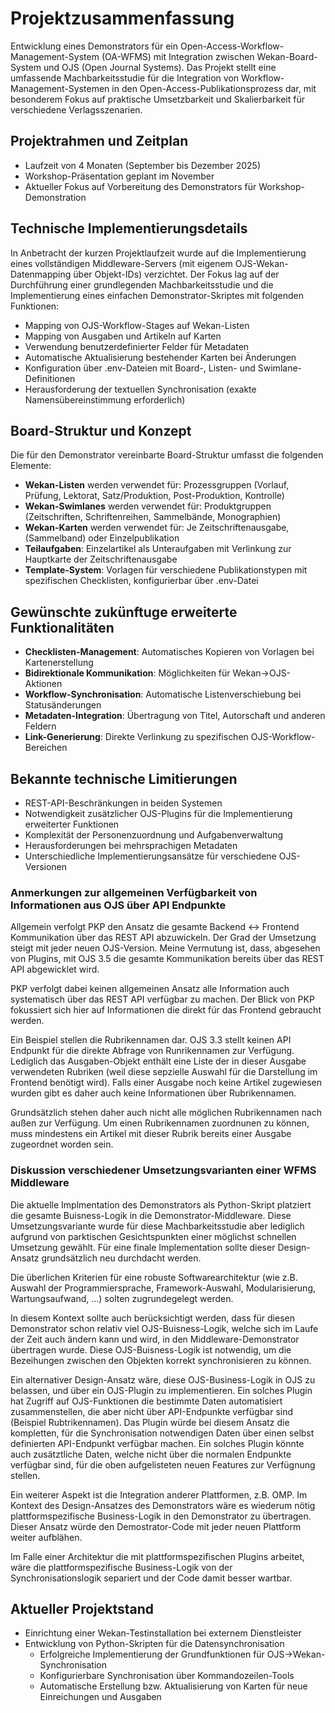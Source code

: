 # Projektzusammenfassung

Entwicklung eines Demonstrators für ein Open-Access-Workflow-Management-System (OA-WFMS) mit Integration zwischen Wekan-Board-System und OJS (Open Journal Systems). Das Projekt stellt eine umfassende Machbarkeitsstudie für die Integration von Workflow-Management-Systemen in den Open-Access-Publikationsprozess dar, mit besonderem Fokus auf praktische Umsetzbarkeit und Skalierbarkeit für verschiedene Verlagsszenarien.

## Projektrahmen und Zeitplan

- Laufzeit von 4 Monaten (September bis Dezember 2025)
- Workshop-Präsentation geplant im November
- Aktueller Fokus auf Vorbereitung des Demonstrators für Workshop-Demonstration

## Technische Implementierungsdetails

In Anbetracht der kurzen Projektlaufzeit wurde auf die Implementierung eines vollständigen Middleware-Servers (mit eigenem OJS-Wekan-Datenmapping über Objekt-IDs) verzichtet. Der Fokus lag auf der Durchführung einer grundlegenden Machbarkeitsstudie und die Implementierung eines einfachen Demonstrator-Skriptes mit folgenden Funktionen:

- Mapping von OJS-Workflow-Stages auf Wekan-Listen
- Mapping von Ausgaben und Artikeln auf Karten
- Verwendung benutzerdefinierter Felder für Metadaten
- Automatische Aktualisierung bestehender Karten bei Änderungen
- Konfiguration über .env-Dateien mit Board-, Listen- und Swimlane-Definitionen
- Herausforderung der textuellen Synchronisation (exakte Namensübereinstimmung erforderlich)

## Board-Struktur und Konzept

Die für den Demonstrator vereinbarte Board-Struktur umfasst die folgenden Elemente:

- **Wekan-Listen** werden verwendet für: Prozessgruppen (Vorlauf, Prüfung, Lektorat, Satz/Produktion, Post-Produktion, Kontrolle)
- **Wekan-Swimlanes** werden verwendet für: Produktgruppen (Zeitschriften, Schriftenreihen, Sammelbände, Monographien)
- **Wekan-Karten** werden verwendet für: Je Zeitschriftenausgabe, (Sammelband) oder Einzelpublikation
- **Teilaufgaben**: Einzelartikel als Unteraufgaben mit Verlinkung zur Hauptkarte der Zeitschriftenausgabe
- **Template-System**: Vorlagen für verschiedene Publikationstypen mit spezifischen Checklisten, konfigurierbar über .env-Datei

## Gewünschte zukünftuge erweiterte Funktionalitäten 

- **Checklisten-Management**: Automatisches Kopieren von Vorlagen bei Kartenerstellung
- **Bidirektionale Kommunikation**: Möglichkeiten für Wekan→OJS-Aktionen
- **Workflow-Synchronisation**: Automatische Listenverschiebung bei Statusänderungen
- **Metadaten-Integration**: Übertragung von Titel, Autorschaft und anderen Feldern
- **Link-Generierung**: Direkte Verlinkung zu spezifischen OJS-Workflow-Bereichen

## Bekannte technische Limitierungen

- REST-API-Beschränkungen in beiden Systemen
- Notwendigkeit zusätzlicher OJS-Plugins für die Implementierung erweiterter Funktionen
- Komplexität der Personenzuordnung und Aufgabenverwaltung
- Herausforderungen bei mehrsprachigen Metadaten
- Unterschiedliche Implementierungsansätze für verschiedene OJS-Versionen

### Anmerkungen zur allgemeinen Verfügbarkeit von Informationen aus OJS über API Endpunkte

Allgemein verfolgt PKP den Ansatz die gesamte Backend <-> Frontend Kommunikation über das REST API abzuwickeln. Der Grad der Umsetzung steigt mit jeder neuen OJS-Version. Meine Vermutung ist, dass, abgesehen von Plugins, mit OJS 3.5 die gesamte Kommunikation bereits über das REST API abgewicklet wird.

PKP verfolgt dabei keinen allgemeinen Ansatz alle Information auch systematisch über das REST API verfügbar zu machen. Der Blick von PKP fokussiert sich hier auf Informationen die direkt für das Frontend gebraucht werden.

Ein Beispiel stellen die Rubrikennamen dar. OJS 3.3 stellt keinen API Endpunkt für die direkte Abfrage von Runrikennamen zur Verfügung. Lediglich das Ausgaben-Objekt enthält eine Liste der in dieser Ausgabe verwendeten Rubriken (weil diese sepzielle Auswahl für die Darstellung im Frontend benötigt wird). Falls einer Ausgabe noch keine Artikel zugewiesen wurden gibt es daher auch keine Informationen über Rubrikennamen.

Grundsätzlich stehen daher auch nicht alle möglichen Rubrikennamen nach außen zur Verfügung. Um einen Rubrikennamen zuordnunen zu können, muss mindestens ein Artikel mit dieser Rubrik bereits einer Ausgabe zugeordnet worden sein.

### Diskussion verschiedener Umsetzungsvarianten einer WFMS Middleware

Die aktuelle Implmentation des Demonstrators als Python-Skript platziert die gesamte Buisness-Logik in die Demonstrator-Middleware. Diese Umsetzungsvariante wurde für diese Machbarkeitsstudie aber lediglich aufgrund von parktischen Gesichtspunkten einer möglichst schnellen Umsetzung gewählt. Für eine finale Implementation sollte dieser Design-Ansatz grundsätzlich neu durchdacht werden.

Die überlichen Kriterien für eine robuste Softwarearchitektur (wie z.B. Auswahl der Programmiersprache, Framework-Auswahl, Modularisierung, Wartungsaufwand, ...) solten zugrundegelegt werden.

In diesem Kontext sollte auch berücksichtigt werden, dass für diesen Demonstrator schon relativ viel OJS-Buisness-Logik, welche sich im Laufe der Zeit auch ändern kann und wird, in den Middleware-Demonstrator übertragen wurde. Diese OJS-Buisness-Logik ist notwendig, um die Bezeihungen zwischen den Objekten korrekt synchronisieren zu können.

Ein alternativer Design-Ansatz wäre, diese OJS-Business-Logik in OJS zu belassen, und über ein OJS-Plugin zu implementieren. Ein solches Plugin hat Zugriff auf OJS-Funktionen die bestimmte Daten automatisiert zusammenstellen, die aber nicht über API-Endpunkte verfügbar sind (Beispiel Rubtrikennamen). Das Plugin würde bei diesem Ansatz die kompletten, für die Synchronisation notwendigen Daten über einen selbst definierten API-Endpunkt verfügbar machen. Ein solches Plugin könnte auch zusätztliche Daten, welche nicht über die normalen Endpunkte verfügbar sind, für die oben aufgelisteten neuen Features zur Verfügnung stellen.

Ein weiterer Aspekt ist die Integration anderer Plattformen, z.B. OMP. Im Kontext des Design-Ansatzes des Demonstrators wäre es wiederum nötig plattformspezifische Business-Logik in den Demonstrator zu übertragen. Dieser Ansatz würde den Demostrator-Code mit jeder neuen Plattform weiter aufblähen.

Im Falle einer Architektur die mit plattformspezifischen Plugins arbeitet, wäre die plattformspezifische Business-Logik von der Synchronisationslogik separiert und der Code damit besser wartbar.

## Aktueller Projektstand

- Einrichtung einer Wekan-Testinstallation bei externem Dienstleister
- Entwicklung von Python-Skripten für die Datensynchronisation
    - Erfolgreiche Implementierung der Grundfunktionen für OJS→Wekan-Synchronisation
    - Konfigurierbare Synchronisation über Kommandozeilen-Tools
    - Automatische Erstellung bzw. Aktualisierung von Karten für neue Einreichungen und Ausgaben

